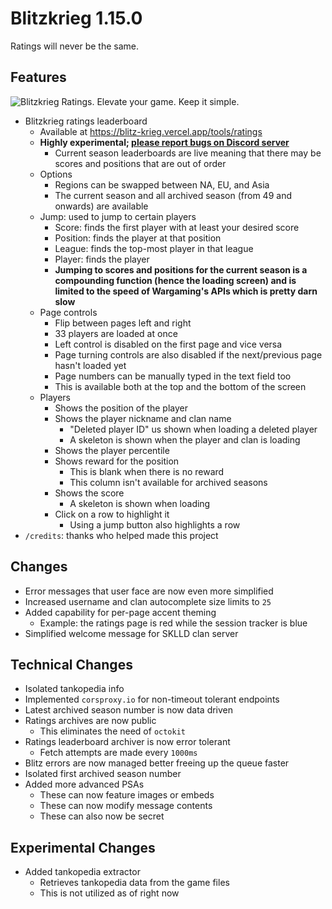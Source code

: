# Blitzkrieg 1.15.0

Ratings will never be the same.

## Features

![Blitzkrieg Ratings. Elevate your game. Keep it simple.](https://i.imgur.com/7PZVAGQ.png)

- Blitzkrieg ratings leaderboard
  - Available at https://blitz-krieg.vercel.app/tools/ratings
  - **Highly experimental; [please report bugs on Discord server](https://discord.gg/nDt7AjGJQH)**
    - Current season leaderboards are live meaning that there may be scores and positions that are out of order
  - Options
    - Regions can be swapped between NA, EU, and Asia
    - The current season and all archived season (from 49 and onwards) are available
  - Jump: used to jump to certain players
    - Score: finds the first player with at least your desired score
    - Position: finds the player at that position
    - League: finds the top-most player in that league
    - Player: finds the player
    - **Jumping to scores and positions for the current season is a compounding function (hence the loading screen) and is limited to the speed of Wargaming's APIs which is pretty darn slow**
  - Page controls
    - Flip between pages left and right
    - 33 players are loaded at once
    - Left control is disabled on the first page and vice versa
    - Page turning controls are also disabled if the next/previous page hasn't loaded yet
    - Page numbers can be manually typed in the text field too
    - This is available both at the top and the bottom of the screen
  - Players
    - Shows the position of the player
    - Shows the player nickname and clan name
      - "Deleted player ID" us shown when loading a deleted player
      - A skeleton is shown when the player and clan is loading
    - Shows the player percentile
    - Shows reward for the position
      - This is blank when there is no reward
      - This column isn't available for archived seasons
    - Shows the score
      - A skeleton is shown when loading
    - Click on a row to highlight it
      - Using a jump button also highlights a row
- `/credits`: thanks who helped made this project

## Changes

- Error messages that user face are now even more simplified
- Increased username and clan autocomplete size limits to `25`
- Added capability for per-page accent theming
  - Example: the ratings page is red while the session tracker is blue
- Simplified welcome message for SKLLD clan server

## Technical Changes

- Isolated tankopedia info
- Implemented `corsproxy.io` for non-timeout tolerant endpoints
- Latest archived season number is now data driven
- Ratings archives are now public
  - This eliminates the need of `octokit`
- Ratings leaderboard archiver is now error tolerant
  - Fetch attempts are made every `1000ms`
- Blitz errors are now managed better freeing up the queue faster
- Isolated first archived season number
- Added more advanced PSAs
  - These can now feature images or embeds
  - These can now modify message contents
  - These can also now be secret

## Experimental Changes

- Added tankopedia extractor
  - Retrieves tankopedia data from the game files
  - This is not utilized as of right now

